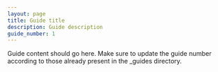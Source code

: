 ```yaml
---
layout: page
title: Guide title
description: Guide description
guide_number: 1
---
```


Guide content should go here. Make sure to update the guide number according to those already present in the _guides directory.